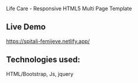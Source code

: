 Life Care - Responsive HTML5 Multi Page Template

## Live Demo
https://spitali-femijeve.netlify.app/

## Technologies used:
HTML/Bootstrap, Js, jquery



